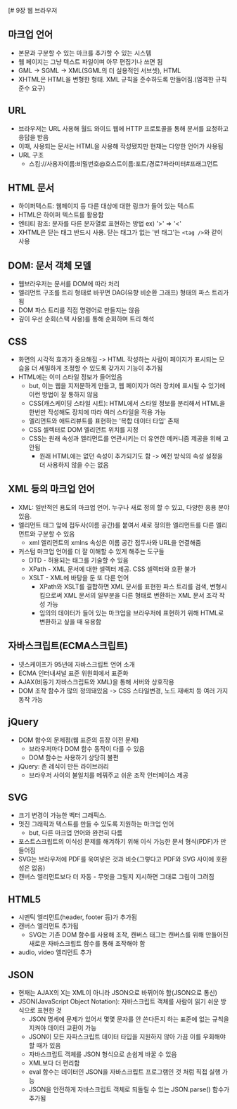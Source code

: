 [# 9장 웹 브라우저

## 마크업 언어

- 본문과 구분할 수 있는 마크를 추가할 수 있는 시스템
- 웹 페이지는 그냥 텍스트 파일이며 아무 편집기나 쓰면 됨
- GML -> SGML -> XML(SGML의 더 실용적인 서브셋), HTML
- XHTML은 HTML을 변형한 형태. XML 규칙을 준수하도록 만들어짐.(엄격한 규칙 준수 요구)

## URL

- 브라우저는 URL 사용해 월드 와이드 웹에 HTTP 프로토콜을 통해 문서를 요청하고 응답을 받음
- 이때, 사용되는 문서는 HTML을 사용해 작성됐지만 현재는 다양한 언어가 사용됨
- URL 구조
    - 스킴://사용자이름:비밀번호@호스트이름:포트/경로?파라미터#프래그먼트

## HTML 문서

- 하이퍼텍스트: 웹페이지 등 다른 대상에 대한 링크가 들어 있는 텍스트
- HTML은 하이퍼 텍스트를 활용함
- 엔티티 참조: 문자를 다른 문자열로 표현하는 방법 ex) '>' => '&lt;'
- XHTML은 닫는 태그 반드시 사용. 닫는 태그가 없는 '빈 태그'는 `<tag />`와 같이 사용

## DOM: 문서 객체 모델

- 웹브라우저는 문서를 DOM에 따라 처리
- 엘리먼트 구조를 트리 형태로 바꾸면 DAG(유향 비순환 그래프) 형태의 파스 트리가 됨
- DOM 파스 트리를 직접 명령어로 만들지는 않음
- 깊이 우선 순회(스택 사용)를 통해 순회하며 트리 해석

## CSS

- 화면의 시각적 효과가 중요해짐 -> HTML 작성하는 사람이 페이지가 표시되는 모습을 더 세밀하게 조정할 수 있도록 갖가지 기능이 추가됨
- HTML에는 이미 스타일 정보가 들어있음
    - but, 이는 웹을 지저분하게 만들고, 웹 페이지가 여러 장치에 표시될 수 있기에 이런 방법이 잘 통하지 않음
    - CSS(캐스케이딩 스타일 시트): HTML에서 스타일 정보를 분리해서 HTML을 한번만 작성해도 장치에 따라 여러 스타일을 적용 가능
    - 엘리먼트와 애트리뷰트를 표현하는 '복합 데이터 타입' 존재
    - CSS 셀렉터로 DOM 엘리먼트 위치를 지정
    - CSS는 원래 속성과 엘리먼트를 연관시키는 더 유연한 메커니즘 제공을 위해 고안됨
        - 원래 HTML에는 없던 속성이 추가되기도 함 -> 예전 방식의 속성 설정을 더 사용하지 않을 수는 없음

## XML 등의 마크업 언어

- XML: 일반적인 용도의 마크업 언어. 누구나 새로 정의 할 수 있고, 다양한 응용 분야 있음.
- 엘리먼트 태그 앞에 접두사(이름 공간)를 붙여서 새로 정의한 엘리먼트를 다른 엘리먼트와 구분할 수 있음
    - xml 엘리먼트의 xmlns 속성은 이름 공간 접두사와 URL을 연결해줌
- 커스텀 마크업 언어를 더 잘 이해할 수 있게 해주는 도구들
    - DTD - 허용되는 태그를 기술할 수 있음
    - XPath - XML 문서에 대한 셀렉터 제공. CSS 셀렉터와 호환 불가
    - XSLT - XML에 바탕을 둔 또 다른 언어
        - XPath와 XSLT를 결합하면 XML 문서를 표현한 파스 트리를 검색, 변형시킴으로써 XML 문서의 일부분을 다른 형태로 변환하는 XML 문서 조각 작성 가능
        - 임의의 데이터가 들어 있는 마크업을 브라우저에 표현하기 위해 HTML로 변환하고 싶을 때 유용함

## 자바스크립트(ECMA스크립트)

- 넷스케이프가 95년에 자바스크립트 언어 소개
- ECMA 인터내셔널 표준 위원회에서 표준화
- AJAX(비동기 자바스크립트와 XML)을 통해 서버와 상호작용
- DOM 조작 함수가 많의 정의돼있음 -> CSS 스타일변경, 노드 재배치 등 여러 가지 동작 가능

## jQuery

- DOM 함수의 문제점(웹 표준의 등장 이전 문제)
    - 브라우저마다 DOM 함수 동작이 다를 수 있음
    - DOM 함수는 사용하기 상당히 불편
- jQuery: 존 레식이 만든 라이브러리
    - 브라우저 사이의 불일치를 메꿔주고 쉬운 조작 인터페이스 제공

## SVG

- 크기 변경이 가능한 벡터 그래픽스.
- 멋진 그래픽과 텍스트를 만들 수 있도록 지원하는 마크업 언어
    - but, 다른 마크업 언어와 완전히 다름
- 포스트스크립트의 이식성 문제를 해겨하기 위해 이식 가능한 문서 형식(PDF)가 만들어짐
- SVG는 브라우저에 PDF를 욱여넣은 것과 비슷(그렇다고 PDF와 SVG 사이에 호환성은 없음)
- 캔버스 엘리먼트보다 더 자동 - 무엇을 그릴지 지시하면 그대로 그림이 그려짐

## HTML5

- 시멘틱 엘리먼트(header, footer 등)가 추가됨
- 캔버스 엘리먼트 추가됨
    - SVG는 기존 DOM 함수를 사용해 조작, 캔버스 태그는 캔버스를 위해 만들어진 새로운 자바스크립트 함수를 통해 조작해야 함
- audio, video 엘리먼트 추가

## JSON

- 현재는 AJAX의 X는 XML이 아니라 JSON으로 바뀌어야 함(JSON으로 통신)
- JSON(JavaScript Object Notation): 자바스크립트 객체를 사람이 읽기 쉬운 방식으로 표현한 것
    - JSON 명세에 문제가 있어서 몇몇 문자를 안 쓴다든지 하는 표준에 없는 규칙을 지켜야 데이터 교환이 가능
    - JSON이 모든 자파스크립트 데이터 타입을 지원하지 않아 가끔 이를 우회해야 할 때가 있음
    - 자바스크립트 객체를 JSON 형식으로 손쉽게 바꿀 수 있음
    - XML보다 더 편리함
    - eval 함수는 데이터인 JSON을 자바스크립트 프로그램인 것 처럼 직접 실행 가능
    - JSON을 안전하게 자바스크립트 객체로 되돌릴 수 있는 JSON.parse() 함수가 추가됨